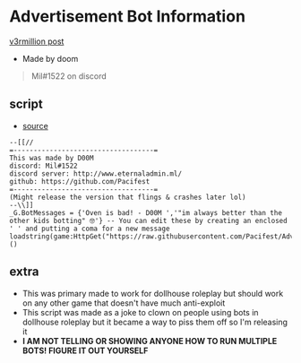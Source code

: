 # Advertisement Bot Information

[v3rmillion post](https://v3rmillion.net/showthread.php?tid=1194842)

- Made by doom
> Mil#1522 on discord

## script
- [source](https://raw.githubusercontent.com/Pacifest/Advertisement_Bot/main/Source)
```
--[[//
=-----------------------------------=
This was made by D00M
discord: Mil#1522
discord server: http://www.eternaladmin.ml/
github: https://github.com/Pacifest
=-----------------------------------=
(Might release the version that flings & crashes later lol)
--\\]]
_G.BotMessages = {'Oven is bad! - D00M ','"im always better than the other kids botting" 🤓'} -- You can edit these by creating an enclosed ' ' and putting a coma for a new message
loadstring(game:HttpGet("https://raw.githubusercontent.com/Pacifest/Advertisement_Bot/main/Source"))()
```

## extra
- This was primary made to work for dollhouse roleplay but should work on any other game that doesn't have much anti-exploit
- This script was made as a joke to clown on people using bots in dollhouse roleplay but it became a way to piss them off so I'm releasing it
- **I AM NOT TELLING OR SHOWING ANYONE HOW TO RUN MULTIPLE BOTS! FIGURE IT OUT YOURSELF**

